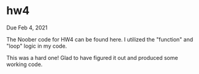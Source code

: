 # hw4

Due Feb 4, 2021
<br>
<p>The Noober code for HW4 can be found here. I utilized the "function" and "loop" logic in my code.<p>

<p>This was a hard one! Glad to have figured it out and produced some working code.<p>
